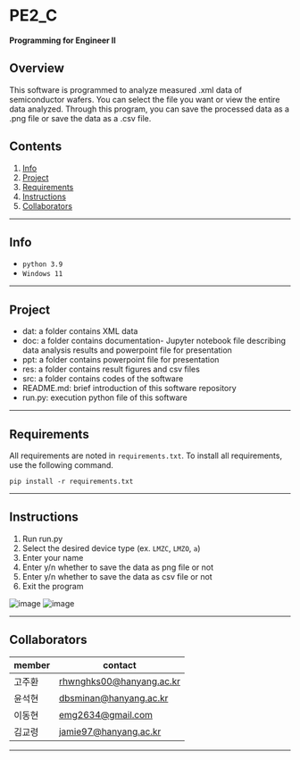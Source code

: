 # PE2_C
**Programming for Engineer Ⅱ**   


## Overview
This software is programmed to analyze measured .xml data of semiconductor wafers. You can select the file you want or view the entire data analyzed. Through this program, you can save the processed data as a .png file or save the data as a .csv file.

## Contents
1. [Info](#Info)
2. [Project](#Project)
3. [Requirements](#Requirements)
4. [Instructions](#Instructions)
5. [Collaborators](#Collaborators)
* * *


## Info
- `python 3.9`
- `Windows 11`
* * *

## Project
- dat: a folder contains XML data
- doc: a folder contains documentation- Jupyter notebook file describing data analysis results and powerpoint file for presentation
- ppt: a folder contains powerpoint file for presentation
- res: a folder contains result figures and csv files
- src: a folder contains codes of the software
- README.md: brief introduction of this software repository
- run.py: execution python file of this software   
* * *

## Requirements

All requirements are noted in `requirements.txt`. To install all requirements, use the following command.   
```
pip install -r requirements.txt
```
* * *

## Instructions
1. Run run.py
2. Select the desired device type (ex. `LMZC`, `LMZO`, `a`)
3. Enter your name
4. Enter y/n whether to save the data as png file or not
5. Enter y/n whether to save the data as csv file or not
6. Exit the program

![image](https://github.com/emg2634/PE2-asset/assets/127360942/b184c84e-0c90-4cd1-9f9b-59a0a868d48c)
![image](https://github.com/KyoRyoung/PE2/assets/127359402/da651467-073e-4046-b534-7986311f88b3)

* * *

## Collaborators

|member|contact|
|------|---|
|고주환|rhwnghks00@hanyang.ac.kr|
|윤석현|dbsminan@hanyang.ac.kr|
|이동현|emg2634@gmail.com|
|김교령|jamie97@hanyang.ac.kr|

* * *

